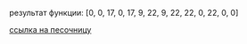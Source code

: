 результат функции: [0, 0, 17, 0, 17, 9, 22, 9, 22, 22, 0, 22, 0, 0]

[ссылка на песочницу](https://www.typescriptlang.org/play/?target=6#code/C4TwDgpgBAKg6gQwDZIM5QLxQHYFcC2ARhAE4DaAupQNwBQAxgPbarBQDuyaAXLIiuixlaUUVDIBGAGxSArABooABgryRYsgE4ALAHZFmlWrHjZs-ctXrRkgMxKlBo9fEAmdwqgSAHM5Nl3W01FV11nCjpaADNcbHpgAEtmKCiE7AATAGFGRhJ0tIRgCFQACk4BAEESEgQQXnguVABKAG8XJAg2AA8lTGVFEF6sJToTJhY2Jlz87ELi3jwiUkpKPrIyHoGVCJdx1hSEroA5CABzQoSANwgALVJGPpLFhYJiEibMAD4cAkwMYYA-MooC98JETOU0FUaiAAHRRXIAUQQ9AAFiUylwmhhvm0TGNmPtIQAZCDYU7AVF9SFkFRQAD0Xgco3xoj2bEhFXJHWpXEkO1ZbMJbBq+QQLF5KC5px5ACooABZQqo2EABQAkgyvL4WayelAANRYEpKymwpilUUJcXNKDyklkimopq6-GDQ3G00q1BpEpWm0fe1cUnkykuqAuAnTApFVCwsC4VDo4SC-GpY5nC7XO4kRgm5Ww3OxdIlHpNJrGVNidMnc6JbP3fNmosZEqDcuV1kUF0uAC+PZMJE6uBI2CgUzyMeK8KQhRKPd7kT2jA6sKQjFOJVSGWy0dmscxAnLLKAA)
